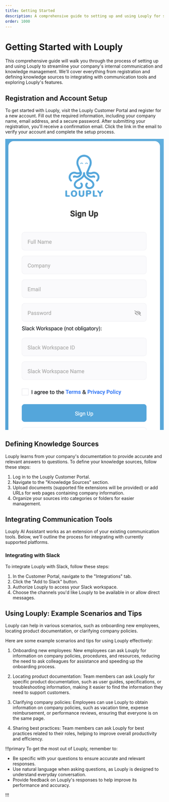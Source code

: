 ```yaml
---
title: Getting Started
description: A comprehensive guide to setting up and using Louply for streamlined internal communication and knowledge management.
order: 1000
---
```


# Getting Started with Louply

This comprehensive guide will walk you through the process of setting up and using Louply to streamline your company's internal communication and knowledge management. We'll cover everything from registration and defining knowledge sources to integrating with communication tools and exploring Louply's features.


## Registration and Account Setup

To get started with Louply, visit the Louply Customer Portal and register for a new account. Fill out the required information, including your company name, email address, and a secure password. After submitting your registration, you'll receive a confirmation email. Click the link in the email to verify your account and complete the setup process.

![Sign Up Screen](/logo/louply_register.png)


## Defining Knowledge Sources

Louply learns from your company's documentation to provide accurate and relevant answers to questions. To define your knowledge sources, follow these steps:

1. Log in to the Louply Customer Portal.
2. Navigate to the "Knowledge Sources" section.
3. Upload documents (supported file extensions will be provided) or add URLs for web pages containing company information.
4. Organize your sources into categories or folders for easier management.

## Integrating Communication Tools

Louply AI Assistant works as an extension of your existing communication tools. Below, we'll outline the process for integrating with currently supported platforms.

### Integrating with Slack

To integrate Louply with Slack, follow these steps:

1. In the Customer Portal, navigate to the "Integrations" tab.
2. Click the "Add to Slack" button.
3. Authorize Louply to access your Slack workspace.
4. Choose the channels you'd like Louply to be available in or allow direct messages.


## Using Louply: Example Scenarios and Tips

Louply can help in various scenarios, such as onboarding new employees, locating product documentation, or clarifying company policies.

Here are some example scenarios and tips for using Louply effectively:

1. Onboarding new employees: New employees can ask Louply for information on company policies, procedures, and resources, reducing the need to ask colleagues for assistance and speeding up the onboarding process.

2. Locating product documentation: Team members can ask Louply for specific product documentation, such as user guides, specifications, or troubleshooting information, making it easier to find the information they need to support customers.

3. Clarifying company policies: Employees can use Louply to obtain information on company policies, such as vacation time, expense reimbursement, or performance reviews, ensuring that everyone is on the same page.

4. Sharing best practices: Team members can ask Louply for best practices related to their roles, helping to improve overall productivity and efficiency.

!!!primary To get the most out of Louply, remember to:

- Be specific with your questions to ensure accurate and relevant responses.
- Use natural language when asking questions, as Louply is designed to understand everyday conversation.
- Provide feedback on Louply's responses to help improve its performance and accuracy.

!!!

